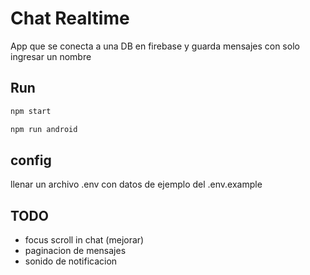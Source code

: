 # Chat Realtime 

  App que se conecta a una DB en firebase y guarda mensajes con solo ingresar un nombre

## Run
```sh
npm start
  ```
```sh
npm run android
```
## config 

llenar un archivo .env con datos de ejemplo del .env.example 

## TODO

- focus scroll in chat (mejorar)
- paginacion de mensajes
- sonido de notificacion